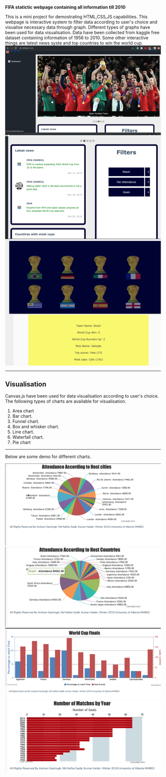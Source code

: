 **FIFA statictic webpage containing all information till 2010**

This is a mini project for demostrating HTML,CSS,JS capabilities. This webpage is interactive system to filter data according to user's choice and visualise necessary data through graph.
Different types of graphs have been used for data visualisation. Data have been collected from kaggle free dataset containing information of 1956 to 2010. Some other interactive things are 
latest news syste and top countries to win the world cup. 
![picture](fp.png)
![picture](fpm.png)
![picture](fpb.png)

---

## Visualisation

Canvas.js have been used for data visualisation according to user's choice. The following types of charts are available for visualisation. 
1. Area chart
2. Bar chart.
3. Funnel chart. 
4. Box and whisker chart.
5. Line chart.
6. Waterfall chart.
7. Pie chart

---
Below are some demo for different charts. 

![picture](s1.png)
![picture](s2.png)
![picture](s3.png)
![picture](s4.png)